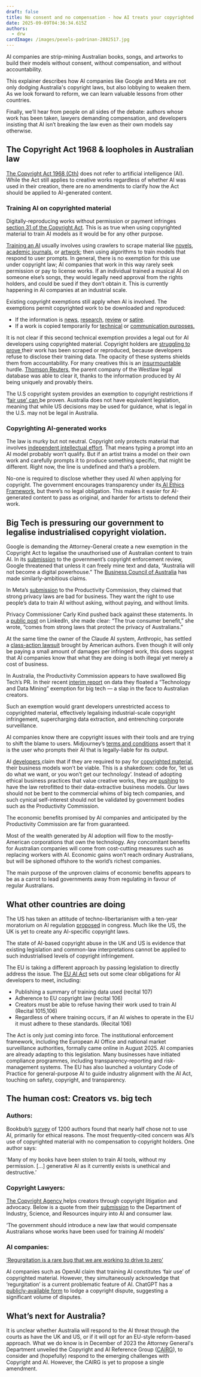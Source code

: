 ```yaml
---
draft: false
title: No consent and no compensation - how AI treats your copyrighted work
date: 2025-09-09T04:36:34.615Z
authors:
  - drw
cardImage: /images/pexels-padrinan-2882517.jpg
---
```

AI companies are strip-mining Australian books, songs, and artworks to build their models without consent, without compensation, and without accountability.

This explainer describes how AI companies like Google and Meta are not only dodging Australia's copyright laws, but also lobbying to weaken them. As we look forward to reform, we can learn valuable lessons from other countries.

Finally, we’ll hear from people on all sides of the debate: authors whose work has been taken, lawyers demanding compensation, and developers insisting that AI isn’t breaking the law even as their own models say otherwise.

## The Copyright Act 1968 & loopholes in Australian law

[The Copyright Act 1968 (Cth)](https://www.legislation.gov.au/C1968A00063/2019-01-01/text) does not refer to artificial intelligence (AI). While the Act still applies to creative works regardless of whether AI was used in their creation, there are no amendments to clarify how the Act should be applied to AI-generated content.

### Training AI on copyrighted material

Digitally-reproducing works without permission or payment infringes [section 31 of the Copyright Act](https://www5.austlii.edu.au/au/legis/cth/consol_act/ca1968133/s31.html). This is as true when using copyrighted material to train AI models as it would be for any other purpose. 

[Training an AI](https://theconversation.com/chatgpt-is-a-data-privacy-nightmare-if-youve-ever-posted-online-you-ought-to-be-concerned-199283#:~:text=300%20billion%20words.,information%20was%20consumed%20by%20ChatGPT.) usually involves using crawlers to scrape material like [novels](https://www.abc.net.au/listen/programs/sydney-drive/books-ai/105100092), [academic journals](https://dl.acm.org/doi/10.1145/3442188.3445922), or [artwork](https://www.theguardian.com/technology/2025/feb/10/mass-theft-thousands-of-artists-call-for-ai-art-auction-to-be-cancelled); then using algorithms to train models that respond to user prompts. In general, there is no exemption for this use under copyright law; AI companies that work in this way rarely seek permission or pay to license works. If an individual trained a musical AI on someone else’s songs, they would legally need approval from the rights holders, and could be sued if they don’t obtain it. This is currently happening in AI companies at an industrial scale. 

Existing copyright exemptions still apply when AI is involved. The exemptions permit copyrighted work to be downloaded and reproduced:

* If the information is [news](https://www5.austlii.edu.au/au/legis/cth/consol_act/ca1968133/s42.html), [research](https://www5.austlii.edu.au/au/legis/cth/consol_act/ca1968133/s40.html), [review](https://www5.austlii.edu.au/au/legis/cth/consol_act/ca1968133/s41.html) or [satire](https://www5.austlii.edu.au/au/legis/cth/consol_act/ca1968133/s41a.html).
* If a work is copied temporarily for [technical](https://www5.austlii.edu.au/au/legis/cth/consol_act/ca1968133/s111a.html) or [communication purposes.](https://www5.austlii.edu.au/au/legis/cth/consol_act/ca1968133/s43a.html)

It is not clear if this second technical exemption provides a legal out for AI developers using copyrighted material. Copyright holders are [struggling to prove ](https://www.theguardian.com/australia-news/2022/dec/12/australian-artists-accuse-popular-ai-imaging-app-of-stealing-content-call-for-stricter-copyright-laws)their work has been scraped or reproduced, because developers refuse to disclose their training data. The opacity of these systems shields them from accountability. For many creatives this is an [insurmountable](https://www.wired.com/story/meta-scores-victory-ai-copyright-case/) hurdle. [Thomson Reuters](https://natlawreview.com/article/thomson-reuters-wins-copyright-case-against-former-ai-competitor), the parent company of the Westlaw legal database was able to clear it, thanks to the information produced by AI being uniquely and provably theirs. 

The U.S copyright system provides an exemption to copyright restrictions if ‘[fair use’ can ](https://www.eff.org/deeplinks/2025/06/two-courts-rule-generative-ai-and-fair-use-one-gets-it-right)be proven. Australia does not have equivalent legislation, meaning that while US decisions may be used for guidance, what is legal in the U.S. may not be legal in Australia.

### Copyrighting AI-generated works

The law is murky but not neutral. Copyright only protects material that involves [independent intellectual effort](https://en.wikisource.org/wiki/IceTV_Pty_Limited_v_Nine_Network_Australia_Pty_Limited_(2009,_HCA)). That means typing a prompt into an AI model probably won’t qualify. But if an artist trains a model on their own work and carefully prompts it to produce something specific, that might be different. Right now, the line is undefined and that’s a problem.

No-one is required to disclose whether they used AI when applying for copyright. The government encourages transparency under its[ AI Ethics Framework](https://www.industry.gov.au/publications/australias-artificial-intelligence-ethics-principles/australias-ai-ethics-principles), but there’s no legal obligation. This makes it easier for AI-generated content to pass as original, and harder for artists to defend their work.

## Big Tech is pressuring our government to legalise industrialised copyright violation.

Google is demanding the Attorney-General create a new exemption in the Copyright Act to legalise the unauthorised use of Australian content to train AI. In its [submission](https://consultations.ag.gov.au/rights-and-protections/copyright-enforcement-review/consultation/view_respondent?uuId=665660477) to the government’s copyright enforcement review, Google threatened that unless it can freely mine text and data, “Australia will not become a digital powerhouse.” The [Business Council of Australia](https://www.bca.com.au/submission_to_statutory_review_of_the_data_availability_and_transparency_act_2022) has made similarly-ambitious claims.

In Meta’s [submission](https://engage.pc.gov.au/projects/data-digital/page/pillar-3-responses) to the Productivity Commission, they claimed that strong privacy laws are bad for business. They want the right to use people’s data to train AI without asking, without paying, and without limits. 

Privacy Commissioner Carly Kind pushed back against these statements. In a [public post](https://www.linkedin.com/posts/carly-kind-0b201727_yesterday-the-australian-reported-that-in-activity-7351738228753764352-NKsP) on LinkedIn, she made clear: “The true consumer benefit,” she wrote, “comes from strong laws that protect the privacy of Australians.”

At the same time the owner of the Claude AI system, Anthropic, has settled a [class-action lawsuit](https://authorsguild.org/news/what-authors-need-to-know-about-the-anthropic-settlement/) brought by American authors. Even though it will only be paying a small amount of damages per infringed work, this does suggest that AI companies know that what they are doing is both illegal yet merely a cost of business. 

In Australia, the Productivity Commission appears to have swallowed Big Tech’s PR. In their recent [interim report](https://www.pc.gov.au/inquiries/current/data-digital/interim) on data they floated a “Technology and Data Mining” exemption for big tech — a slap in the face to Australian creators. 

Such an exemption would grant developers unrestricted access to copyrighted material, effectively legalising industrial-scale copyright infringement, supercharging data extraction, and entrenching corporate surveillance.

AI companies know there are copyright issues with their tools and are trying to shift the blame to users. Midjourney’s [terms and conditions](https://docs.midjourney.com/hc/en-us/articles/32083055291277-Terms-of-Service) assert that it is the user who prompts their AI that is legally-liable for its output. 

AI [developers ](https://click.actionnetwork.org/ss/c/u001.XaF8mXqsA6b2dSPmhsleMeDN9TLiev5hRhF3UtBaO9msoYBQ7DmiBNLo_3Fq68LXMQ1cHTkIT1rREuIjO6Uweuwh4cQE-8OQPDZV-ptSOI4jAYFnYryq3jAWcH8iurpwXkmXRovnmrEHB70kopQUN4Ut2P4VwtI0tQXZ8e5hxHnWfzUtQ4JPOPHh-qqx7ucL0p4S4cONhWnYSoxtYBukh9u1kIbApKnAKBMTZmvR8DduYpC94w5KdnfXCrVu-Fc-DLJNFYtKDFKk5bVJJtFiauL7C_AEmAAxagvJEiglICT7eAlbQoxfEyyDt0CVdayMjpGP7QXVjESrry3tzgQuVTn-dGsl-znPqQYGH74xjt8/4j8/GAagcqNTQzWORBE2ftLVDw/h22/h001.UxnLAhezhXF00H4TUpiog4qnS65nvgaOBrANr-Y83do)claim that if they are required to pay for [copyrighted material](https://click.actionnetwork.org/ss/c/u001.XaF8mXqsA6b2dSPmhsleMTKo9ZXgutxABdh-xg2AeXMEKygjD8Q06pC4yVq6VzLOphw_3phefwYCSlqhdH3-76_dLQOaSZpg-x3mPDSxtOtyZFQnyGaO1lh3JeyebU_GDF_ITjayPWaCb4AudcdOYlgvdogO6PHhhoRSnek1EwIFO9bz5B5pnr1vinqc8AAm4c_y3wGFu4cmPftIFPmtR6OO5fy6rssZshDcfEAeEvt4HJyaHUfRfKRcA20kbGMKhuAkIODXC_6TFAub3xrTDUon-RgcJda4chagtkW_729W2eBtscxseB7eEhNS3eC4FnVyyl0GArGa0BM81qIcUfeCkAuwIzbXnBKHOiunS0w/4j8/GAagcqNTQzWORBE2ftLVDw/h24/h001.suWLFWzBAaNMZ7t-wyuK7iZ2xR4mhYCtZi8Gq_bb1Zk), their business models won’t be viable. This is a shakedown: code for, ‘let us do what we want, or you won’t get our technology’. Instead of adopting ethical business practices that value creative works, they are [pushing](https://click.actionnetwork.org/ss/c/u001.EtNV8HBC60Tl7UuGmXS3sZvPUrUph_2Q7y5HjTlCLJeOIBdh7Ctzj33fICxgYvlfb0T4VLWenqM9_Z12c5EzbE3olG41wDjVnSinpjhql784mOtG_b6GlnVekR1DajyKtxBmVnXNgTUso6xmth3zkoZC8TTocbuZxJSVYH0txCtOf3hXEXZ_hdmhBH2HGDdIQ-8EJOpagygPzwtL6SqK1sgkib0ieaOnB8AO7NOGPPqVddgEf4HgERz27Epc1o3WtHgnhGOIiGPqLvH4BiVujM8MNwDI9CO9kWWw9YtTX76rMWyt0oZfMOV6zHCBV_GXVU_ObRYC3nrS6k8g0Co7WwQZXB-lM_vbQSRJ1sxLSPUboV0WXevOgQveDLoSUC9d/4j8/GAagcqNTQzWORBE2ftLVDw/h25/h001.3WIf-8RYL77iydunkmOFn7_IcZXApfuB0kCMVBxa99s) to have the law retrofitted to their data-extractive business models. Our laws should not be bent to the commercial whims of big tech companies, and such cynical self-interest should not be validated by government bodies such as the Productivity Commission. 

The economic benefits promised by AI companies and anticipated by the Productivity Commission are far from guaranteed. 

Most of the wealth generated by AI adoption will flow to the mostly-American corporations that own the technology. Any concomitant benefits for Australian companies will come from cost-cutting measures such as replacing workers with AI. Economic gains won’t reach ordinary Australians, but will be siphoned offshore to the world’s richest companies.

The main purpose of the unproven claims of economic benefits appears to be as a carrot to lead governments away from regulating in favour of regular Australians.  

## What other countries are doing

The US has taken an attitude of techno-libertarianism with a ten-year moratorium on AI regulation [proposed](https://www.dlapiper.com/en/insights/publications/ai-outlook/2025/ten-year-moratorium-on-ai) in congress. Much like the US, the UK is yet to create any AI-specific copyright laws. 

The state of AI-based copyright abuse in the UK and US is evidence that existing legislation and common-law interpretations cannot be applied to such industrialised levels of copyright infringement.

The EU is taking a different approach by passing legislation to directly address the issue. The [EU AI Act](https://eur-lex.europa.eu/legal-content/EN/TXT/?uri=CELEX%3A32024R1689) sets out some clear obligations for AI developers to meet, including:

* Publishing a summary of training data used (recital 107)
* Adherence to EU copyright law (recital 106)
* Creators must be able to refuse having their work used to train AI (Recital 1015,106)
* Regardless of where training occurs, if an AI wishes to operate in the EU it must adhere to these standards. (Recital 106)

The Act is only just coming into force. The institutional enforcement framework, including the European AI Office and national market surveillance authorities, formally came online in August 2025. AI  companies are already adapting to this legislation. Many businesses have initiated compliance programmes, including transparency-reporting and risk-management systems. The EU has also launched a voluntary Code of Practice for general-purpose AI to guide industry alignment with the AI Act, touching on safety, copyright, and transparency. 

## The human cost: Creators vs. big tech



### Authors:

Bookbub’s [survey](https://insights.bookbub.com/how-authors-are-thinking-about-ai-survey/) of 1200 authors found that nearly half chose not to use AI, primarily for ethical reasons. The most frequently-cited concern was AI’s use of copyrighted material with no compensation to copyright holders. One author says:



‘Many of my books have been stolen to train AI tools, without my permission. \[…] generative AI as it currently exists is unethical and destructive.’



### Copyright Lawyers:



[The Copyright Agency ](https://www.copyright.com.au/membership/advocacy/)helps creators through copyright litigation and advocacy. Below is a quote from their [submission](https://static-copyright-com-au.s3.amazonaws.com/uploads/2024/12/R02786-Treasury-ACL-response.pdf) to the Department of Industry, Science, and Resources inquiry into AI and consumer law.



‘The government should introduce a new law that would compensate Australians whose works have been used for training AI models’



### AI companies: 

[‘Regurgitation is a rare bug that we are working to drive to zero’ ](https://openai.com/index/openai-and-journalism/)

AI companies such as OpenAI claim that training AI constitutes ‘fair use’ of copyrighted material. However, they simultaneously acknowledge that ‘regurgitation’ is a current problematic feature of AI. ChatGPT has a [publicly-available form](https://openai.com/form/copyright-disputes/) to lodge a copyright dispute, suggesting a significant volume of disputes. 

## What’s next for Australia? 

It is unclear whether Australia will respond to the AI threat through the courts as have the UK and US, or if it will opt for an EU-style reform-based approach. What we do know is in December of 2023 the Attorney General's Department unveiled the Copyright and AI Reference Group ([CAIRG](https://www.ag.gov.au/rights-and-protections/copyright/copyright-and-artificial-intelligence-reference-group-cairg)), to consider and (hopefully) respond to the emerging challenges with Copyright and AI. However, the CAIRG is yet to propose a single amendment.